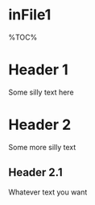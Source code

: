 # inFile1

%TOC%

# Header 1

Some silly text here

# Header 2

Some more silly text

## Header 2.1

Whatever text you want